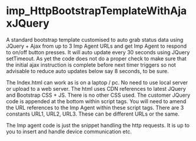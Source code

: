 # imp_HttpBootstrapTemplateWithAjaxJQuery
A standard bootstrap template customised to auto grab status data using JQuery + Ajax from up to 3 Imp Agent URLs and get Imp Agent to respond to on/off button presses. It will auto update every 30 seconds using JQuery setTimeout. As yet the code does not do a proper check to make sure that the initial ajax instruction is complete before next timer triggers so not advisable to reduce auto updates below say 8 seconds, to be sure.

The Index.html can work as is on a laptop / pc. No need to use local server or upload to a web server. The html uses CDN references to latest JQuery and Bootstrap CSS + JS. There is no other CSS used. The customer JQuery code is appended at the bottom within script tags. You will need to amend the URL references to the Imp Agent within these script tags. There are 3 constants URL1, URL2, URL3. These can be different URLs or the same.

The Imp agent code is just the snippet handling the http requests. It is up to you to insert and handle device communication etc.
